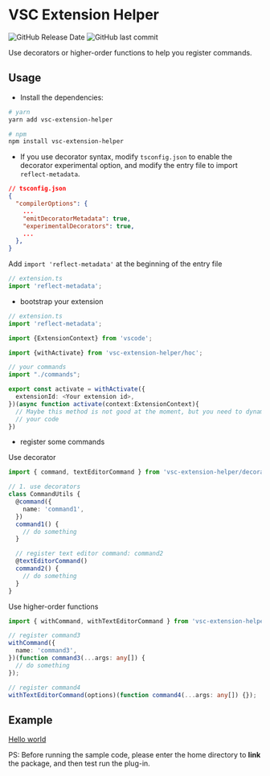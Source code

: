 # VSC Extension Helper

![GitHub Release Date](https://img.shields.io/github/release-date/czfadmin/vsc-extension-helper?logo=github)
![GitHub last commit](https://img.shields.io/github/last-commit/czfadmin/vsc-extension-helper?logo=github)

Use decorators or higher-order functions to help you register commands.

## Usage

- Install the dependencies:

```bash
# yarn
yarn add vsc-extension-helper

# npm
npm install vsc-extension-helper

```

- If you use decorator syntax, modify `tsconfig.json` to enable the decorator experimental option, and modify the entry file to import `reflect-metadata`.

```json
// tsconfig.json
{
  "compilerOptions": {
    ...
    "emitDecoratorMetadata": true,
    "experimentalDecorators": true,
    ...
  },
}

```

Add `import 'reflect-metadata'` at the beginning of the entry file

```ts
// extension.ts
import 'reflect-metadata';
```

- bootstrap your extension

```ts
// extension.ts
import 'reflect-metadata';

import {ExtensionContext} from 'vscode';

import {withActivate} from 'vsc-extension-helper/hoc';

// your commands
import "./commands";

export const activate = withActivate({
  extensionId: <Your extension id>,
})(async function activate(context:ExtensionContext){
  // Maybe this method is not good at the moment, but you need to dynamically import the command code file you wrote here, otherwise the command will fail to register.
  // your code
})

```

- register some commands

Use decorator

```ts
import { command, textEditorCommand } from 'vsc-extension-helper/decorators';

// 1. use decorators
class CommandUtils {
  @command({
    name: 'command1',
  })
  command1() {
    // do something
  }

  // register text editor command: command2
  @textEditorCommand()
  command2() {
    // do something
  }
}
```

Use higher-order functions

```ts
import { withCommand, withTextEditorCommand } from 'vsc-extension-helper/hoc';

// register command3
withCommand({
  name: 'command3',
})(function command3(...args: any[]) {
  // do something
});

// register command4
withTextEditorCommand(options)(function command4(...args: any[]) {});
```

## Example

[Hello world]("./examples/hello-world")

PS: Before running the sample code, please enter the home directory to **link** the package, and then test run the plug-in.
